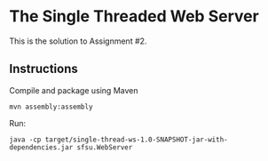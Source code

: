 # The Single Threaded Web Server

This is the solution to Assignment #2.

## Instructions

Compile and package using Maven
 
````
mvn assembly:assembly
````

Run:

````
java -cp target/single-thread-ws-1.0-SNAPSHOT-jar-with-dependencies.jar sfsu.WebServer
````
